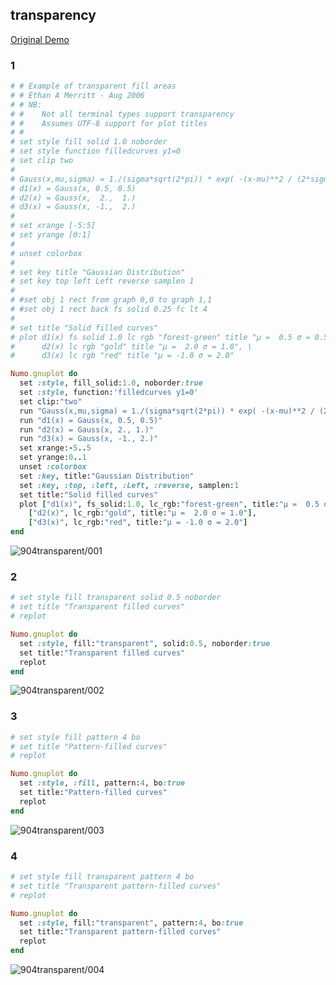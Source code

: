 ## transparency
[Original Demo](http://gnuplot.sourceforge.net/demo_4.6/transparent.html)

### 1

```ruby
# # Example of transparent fill areas
# # Ethan A Merritt - Aug 2006
# # NB:
# #    Not all terminal types support transparency
# #    Assumes UTF-8 support for plot titles
# #
# set style fill solid 1.0 noborder
# set style function filledcurves y1=0
# set clip two
# 
# Gauss(x,mu,sigma) = 1./(sigma*sqrt(2*pi)) * exp( -(x-mu)**2 / (2*sigma**2) )
# d1(x) = Gauss(x, 0.5, 0.5)
# d2(x) = Gauss(x,  2.,  1.)
# d3(x) = Gauss(x, -1.,  2.)
# 
# set xrange [-5:5]
# set yrange [0:1]
# 
# unset colorbox
# 
# set key title "Gaussian Distribution"
# set key top left Left reverse samplen 1
# 
# #set obj 1 rect from graph 0,0 to graph 1,1
# #set obj 1 rect back fs solid 0.25 fc lt 4
# 
# set title "Solid filled curves"
# plot d1(x) fs solid 1.0 lc rgb "forest-green" title "μ =  0.5 σ = 0.5", \
#      d2(x) lc rgb "gold" title "μ =  2.0 σ = 1.0", \
#      d3(x) lc rgb "red" title "μ = -1.0 σ = 2.0"

Numo.gnuplot do
  set :style, fill_solid:1.0, noborder:true
  set :style, function:'filledcurves y1=0'
  set clip:"two"
  run "Gauss(x,mu,sigma) = 1./(sigma*sqrt(2*pi)) * exp( -(x-mu)**2 / (2*sigma**2) )"
  run "d1(x) = Gauss(x, 0.5, 0.5)"
  run "d2(x) = Gauss(x, 2., 1.)"
  run "d3(x) = Gauss(x, -1., 2.)"
  set xrange:-5..5
  set yrange:0..1
  unset :colorbox
  set :key, title:"Gaussian Distribution"
  set :key, :top, :left, :Left, :reverse, samplen:1
  set title:"Solid filled curves"
  plot ["d1(x)", fs_solid:1.0, lc_rgb:"forest-green", title:"μ =  0.5 σ = 0.5"],
    ["d2(x)", lc_rgb:"gold", title:"μ =  2.0 σ = 1.0"],
    ["d3(x)", lc_rgb:"red", title:"μ = -1.0 σ = 2.0"]
end
```
![904transparent/001](https://raw.github.com/ruby-numo/gnuplot-demo/master/gnuplot/md/904transparent/image/001.png)

### 2

```ruby
# set style fill transparent solid 0.5 noborder
# set title "Transparent filled curves"
# replot

Numo.gnuplot do
  set :style, fill:"transparent", solid:0.5, noborder:true
  set title:"Transparent filled curves"
  replot
end
```
![904transparent/002](https://raw.github.com/ruby-numo/gnuplot-demo/master/gnuplot/md/904transparent/image/002.png)

### 3

```ruby
# set style fill pattern 4 bo
# set title "Pattern-filled curves"
# replot

Numo.gnuplot do
  set :style, :fill, pattern:4, bo:true
  set title:"Pattern-filled curves"
  replot
end
```
![904transparent/003](https://raw.github.com/ruby-numo/gnuplot-demo/master/gnuplot/md/904transparent/image/003.png)

### 4

```ruby
# set style fill transparent pattern 4 bo
# set title "Transparent pattern-filled curves"
# replot

Numo.gnuplot do
  set :style, fill:"transparent", pattern:4, bo:true
  set title:"Transparent pattern-filled curves"
  replot
end
```
![904transparent/004](https://raw.github.com/ruby-numo/gnuplot-demo/master/gnuplot/md/904transparent/image/004.png)
